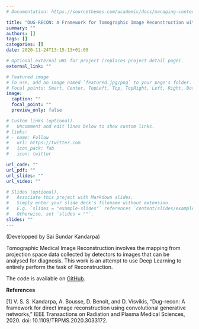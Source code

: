 ```yaml
---
# Documentation: https://sourcethemes.com/academic/docs/managing-content/

title: "DUG-RECON: A Framework for Tomographic Image Reconstruction with Generative Convolutional Networks"
summary: ""
authors: []
tags: []
categories: []
date: 2020-11-24T13:15:13+01:00

# Optional external URL for project (replaces project detail page).
external_link: ""

# Featured image
# To use, add an image named `featured.jpg/png` to your page's folder.
# Focal points: Smart, Center, TopLeft, Top, TopRight, Left, Right, BottomLeft, Bottom, BottomRight.
image:
  caption: ""
  focal_point: ""
  preview_only: false

# Custom links (optional).
#   Uncomment and edit lines below to show custom links.
# links:
# - name: Follow
#   url: https://twitter.com
#   icon_pack: fab
#   icon: twitter

url_code: ""
url_pdf: ""
url_slides: ""
url_video: ""

# Slides (optional).
#   Associate this project with Markdown slides.
#   Simply enter your slide deck's filename without extension.
#   E.g. `slides = "example-slides"` references `content/slides/example-slides.md`.
#   Otherwise, set `slides = ""`.
slides: ""
---
```

(Developped by Sai Sundar Kandarpa)

Tomographic Medical Image Reconstruction involves the mapping from projection space data collected by detectors to images that can be analysed for diagnosis. This work is an attempt to use Deep Learning to entirely perform the task of Reconstruction.

The code is available on [GitHub](https://github.com/sai-sundar/DUG-RECON).

**References**

[1] V. S. S. Kandarpa, A. Bousse, D. Benoit, and D. Visvikis, “Dug-recon: A framework for direct image reconstruction using convolutional generative networks,” IEEE Transactions on Radiation and Plasma Medical Sciences, 2020. doi: 10.1109/TRPMS.2020.3033172.
